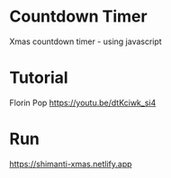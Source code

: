 # Countdown Timer
Xmas countdown timer - using javascript

# Tutorial
Florin Pop
https://youtu.be/dtKciwk_si4

# Run
https://shimanti-xmas.netlify.app

